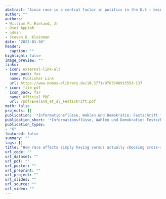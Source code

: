 ```yaml
---
abstract: "Since race is a central factor in politics in the U.S – being correlated with political perceptions and viewpoints – and talk across racial boundaries is uncommon, the study of political talk across racial lines requires considerably more attention in the political communication literature on exposure to political difference. This study seeks to contrast availability with preference mechanisms in having cross-race political discussion partners. We employ a diverse sample of U.S. adults with a Black oversample. We compare having a cross-race discussion partner in the existing network with willingness and preference for a cross-race discussant in a purported political discussion as part of a study. We find Blacks actually have more cross-race political discussants than Whites in reality, but Whites express a greater willingness and preference for having cross-race political discussants. These findings are situated within the political communication, sociology, and social psychology literatures, and are extended to other national contexts."
author: ""
authors:
- William P. Eveland, Jr
- Osei Appiah
- admin
- Steven B. Kleinman
date: "2023-01-30"
header:
  caption: ""
highlight: false
image_preview: ""
links:
- icon: external-link-alt
  icon_pack: fas
  name: Publisher Link
  url: https://www.nomos-elibrary.de/10.5771/9783748915553-137
- icon: file-pdf
  icon_pack: far
  name: Official PDF
  url: /pdf/Eveland_et_al_Festschrift.pdf
math: false
projects: []
publication: '*Informationsflüsse, Wahlen und Demokratie: Festschrift für Rüdiger Schmitt-Beck*'
publication_short: '*Informationsflüsse, Wahlen und Demokratie: Festschrift für Rüdiger Schmitt-Beck*'
publication_types:
- "6"
featured: false
summary: ""
tags: []
title: "How race affects simply having versus actually choosing cross-race political discussion partners"
url_code: ""
url_dataset: ""
url_pdf: ""
url_poster: ""
url_preprint: ""
url_project: ""
url_slides: ""
url_source: ""
url_video: ""
---
```

